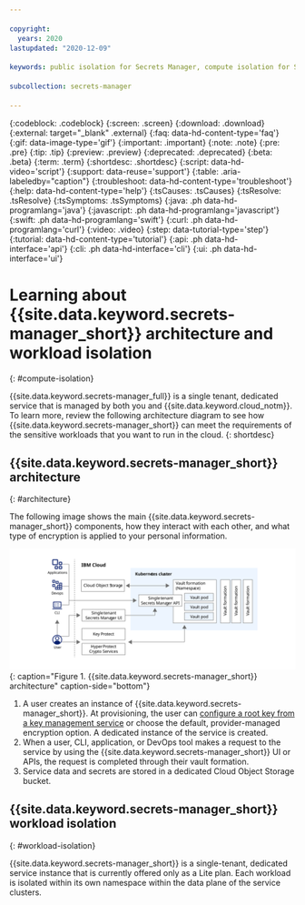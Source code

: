 ```yaml
---

copyright:
  years: 2020
lastupdated: "2020-12-09"

keywords: public isolation for Secrets Manager, compute isolation for Secrets Manager, Secrets Manager architecture, workload isolation in Secrets Manager

subcollection: secrets-manager

---
```


{:codeblock: .codeblock}
{:screen: .screen}
{:download: .download}
{:external: target="_blank" .external}
{:faq: data-hd-content-type='faq'}
{:gif: data-image-type='gif'}
{:important: .important}
{:note: .note}
{:pre: .pre}
{:tip: .tip}
{:preview: .preview}
{:deprecated: .deprecated}
{:beta: .beta}
{:term: .term}
{:shortdesc: .shortdesc}
{:script: data-hd-video='script'}
{:support: data-reuse='support'}
{:table: .aria-labeledby="caption"}
{:troubleshoot: data-hd-content-type='troubleshoot'}
{:help: data-hd-content-type='help'}
{:tsCauses: .tsCauses}
{:tsResolve: .tsResolve}
{:tsSymptoms: .tsSymptoms}
{:java: .ph data-hd-programlang='java'}
{:javascript: .ph data-hd-programlang='javascript'}
{:swift: .ph data-hd-programlang='swift'}
{:curl: .ph data-hd-programlang='curl'}
{:video: .video}
{:step: data-tutorial-type='step'}
{:tutorial: data-hd-content-type='tutorial'}
{:api: .ph data-hd-interface='api'} 
{:cli: .ph data-hd-interface='cli'} 
{:ui: .ph data-hd-interface='ui'}

# Learning about {{site.data.keyword.secrets-manager_short}} architecture and workload isolation
{: #compute-isolation}

{{site.data.keyword.secrets-manager_full}} is a single tenant, dedicated service that is managed by both you and {{site.data.keyword.cloud_notm}}. To learn more, review the following architecture diagram to see how {{site.data.keyword.secrets-manager_short}} can meet the requirements of the sensitive workloads that you want to run in the cloud.
{: shortdesc}

## {{site.data.keyword.secrets-manager_short}} architecture
{: #architecture}

The following image shows the main {{site.data.keyword.secrets-manager_short}} components, how they interact with each other, and what type of encryption is applied to your personal information.

![This image is a visual representation of the architecture for {{site.data.keyword.secrets-manager_short}}.](images/secrets-arch.svg){: caption="Figure 1. {{site.data.keyword.secrets-manager_short}} architecture" caption-side="bottom"}

1. A user creates an instance of {{site.data.keyword.secrets-manager_short}}. At provisioning, the user can [configure a root key from a key management service](/docs/secrets-manager?topic=secrets-manager-mng-data#data-encryption) or choose the default, provider-managed encryption option. A dedicated instance of the service is created.
2. When a user, CLI, application, or DevOps tool makes a request to the service by using the {{site.data.keyword.secrets-manager_short}} UI or APIs, the request is completed through their vault formation. 
3. Service data and secrets are stored in a dedicated Cloud Object Storage bucket.

## {{site.data.keyword.secrets-manager_short}} workload isolation
{: #workload-isolation}

{{site.data.keyword.secrets-manager_short}} is a single-tenant, dedicated service instance that is currently offered only as a Lite plan. Each workload is isolated within its own namespace within the data plane of the service clusters.


